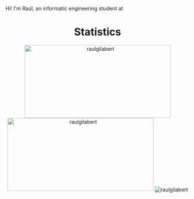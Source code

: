 Hi! I'm Raúl, an informatic engineering student at 

<h1 align = "center">Statistics</h1>
<p align = "center">
  <img src="https://github-readme-stats.vercel.app/api?username=raulgilabert&show_icons=true&theme=nord" alt="raulgilabert" height="200" width="400" />
  <img src="https://github-readme-stats.vercel.app/api/top-langs?username=raulgilabert&show_icons=true&locale=en&layout=compact&theme=nord" alt="raulgilabert" height="200" width="400" />
  <img align="center" src="https://github-readme-streak-stats.herokuapp.com/?user=raulgilabert&theme=nord" alt="raulgilabert" />
</p>
